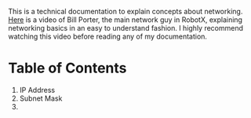 This is a technical documentation to explain concepts about networking. [Here](https://www.youtube.com/watch?v=xA9bsGBx5vs) is a video of Bill Porter, the main network guy in RobotX, explaining networking basics in an easy to understand fashion. I highly recommend watching this video before reading any of my documentation. 

# Table of Contents
1. IP Address
2. Subnet Mask 
3. 
